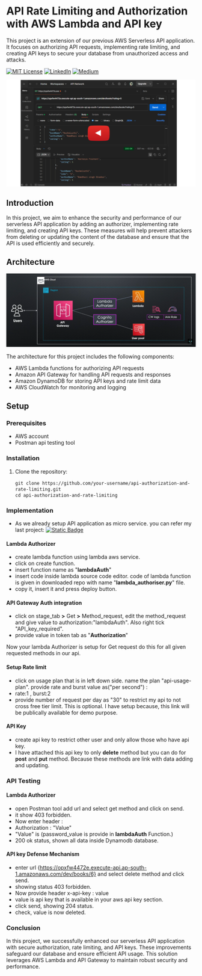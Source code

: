 # API Rate Limiting and Authorization with AWS Lambda and API key

This project is an extension of our previous AWS Serverless API application. It focuses on authorizing API requests, implementing rate limiting, and creating API keys to secure your database from unauthorized access and attacks.

[![MIT License](https://img.shields.io/badge/License-MIT-green.svg)](https://choosealicense.com/licenses/mit/)
        [![LinkedIn](https://img.shields.io/badge/LinkedIn-Profile-blue)](https://www.linkedin.com/in/nikhil--chaudhari/)
        [![Medium](https://img.shields.io/badge/Medium-Writeups-black)](https://medium.com/@nikhil-c)

[![Watch the video](https://github.com/DNcrypter/AWS-serverless-API-application/blob/main/images/youtube_thumbnail.png)](https://www.youtube.com/watch?v=k8ihlx4fJ-I)


## Introduction

In this project, we aim to enhance the security and performance of our serverless API application by adding an authorizer, implementing rate limiting, and creating API keys. These measures will help prevent attackers from deleting or updating the content of the database and ensure that the API is used efficiently and securely.

## Architecture
![image1](https://github.com/DNcrypter/API-Authorizer-and-Rate-limit-setup/blob/main/images/image1.png)

The architecture for this project includes the following components:
- AWS Lambda functions for authorizing API requests
- Amazon API Gateway for handling API requests and responses
- Amazon DynamoDB for storing API keys and rate limit data
- AWS CloudWatch for monitoring and logging

## Setup

### Prerequisites

- AWS account
- Postman api testing tool

### Installation

1. Clone the repository:
   ```
   git clone https://github.com/your-username/api-authorization-and-rate-limiting.git
   cd api-authorization-and-rate-limiting

   ```

### Implementation
* As we already setup API application as micro service. you can refer my last project:
[![Static Badge](https://img.shields.io/badge/Github-Project-blue)](https://github.com/DNcrypter/AWS-serverless-API-application)

#### Lambda Authorizer
* create lambda function using lambda aws service.
* click on create function.
* insert function name as "**lambdaAuth**"
* insert code inside lambda source code editor. code of lambda function is given in downloaded repo with name "**lambda_authoriser.py**" file.
* copy it, insert it and press deploy button.

#### API Gateway Auth integration
* click on stage_tab **>** Get **>** Method_request, edit the method_request and give value to authorization:"lambdaAuth". Also right tick "API_key_required".
* provide value in token tab as "**Authorization**"

Now your lambda Authorizer is setup for Get request do this for all given requested methods in our api.

#### Setup Rate limit
* click on usage plan that is in left down side. name the plan "api-usage-plan". provide rate and burst value as("per second") :
* rate:1 , burst:2
* provide number of request per day as "30" to restrict my api to not cross free tier limit. This is optional. I have setup because, this link will be publically available for demo purpose.

#### API Key 
* create api key to restrict other user and only allow those who have api key.
* I have attached this api key to only **delete** method but you can do for **post** and **put** method. Because these methods are link with data adding and updating.



### API Testing
#### Lambda Authorizer
* open Postman tool add url and select get method and click on send.
* it show 403 forbidden.
* Now enter header :
* Authorization : "Value"
* "Value" is (password_value is provide in **lambdaAuth** Function.)
* 200 ok status, shown all data inside Dynamodb database.


#### API key Defense Mechanism
* enter url {https://opxfw4472e.execute-api.ap-south-1.amazonaws.com/dev/books/6} and select delete method and click send.
* showing status 403 forbidden.
* Now provide header x-api-key : value
* value is api key that is available in your aws api key section.
* click send, showing 204 status.
* check, value is now deleted.


### Conclusion
In this project, we successfully enhanced our serverless API application with secure authorization, rate limiting, and API keys. These improvements safeguard our database and ensure efficient API usage. This solution leverages AWS Lambda and API Gateway to maintain robust security and performance.
